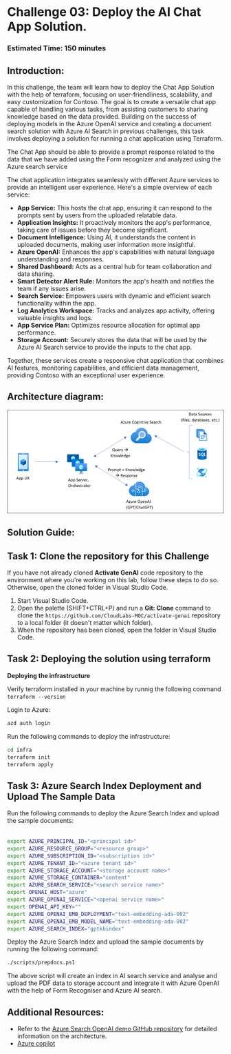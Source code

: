 # Challenge 03:  Deploy the AI Chat App Solution.

### Estimated Time: 150 minutes

## Introduction:

In this challenge, the team will learn how to deploy the Chat App Solution with the help of terraform, focusing on user-friendliness, scalability, and easy customization for Contoso. The goal is to create a versatile chat app capable of handling various tasks, from assisting customers to sharing knowledge based on the data provided. Building on the success of deploying models in the Azure OpenAI service and creating a document search solution with Azure AI Search in previous challenges, this task involves deploying a solution for running a chat application using Terraform.

The Chat App should be able to provide a prompt response related to the data that we have added using the Form recognizer and analyzed using the Azure search service

The chat application integrates seamlessly with different Azure services to provide an intelligent user experience. Here's a simple overview of each service:

- **App Service:** This hosts the chat app, ensuring it can respond to the prompts sent by users from the uploaded relatable data.
- **Application Insights:** It proactively monitors the app's performance, taking care of issues before they become significant.
- **Document Intelligence:** Using AI, it understands the content in uploaded documents, making user information more insightful.
- **Azure OpenAI:** Enhances the app's capabilities with natural language understanding and responses.
- **Shared Dashboard:** Acts as a central hub for team collaboration and data sharing.
- **Smart Detector Alert Rule:** Monitors the app's health and notifies the team if any issues arise.
- **Search Service:** Empowers users with dynamic and efficient search functionality within the app.
- **Log Analytics Workspace:** Tracks and analyzes app activity, offering valuable insights and logs.
- **App Service Plan:** Optimizes resource allocation for optimal app performance.
- **Storage Account:** Securely stores the data that will be used by the Azure AI Search service to provide the inputs to the chat app.

Together, these services create a responsive chat application that combines AI features, monitoring capabilities, and efficient data management, providing Contoso with an exceptional user experience.


## Architecture diagram:

![](../media/appcomponents.png)


## Solution Guide:

## Task 1: Clone the repository for this Challenge

If you have not already cloned **Activate GenAI** code repository to the environment where you're working on this lab, follow these steps to do so. Otherwise, open the cloned folder in Visual Studio Code.

1. Start Visual Studio Code.
2. Open the palette (SHIFT+CTRL+P) and run a **Git: Clone** command to clone the `https://github.com/CloudLabs-MOC/activate-genai` repository to a local folder (it doesn't matter which folder).
3. When the repository has been cloned, open the folder in Visual Studio Code.

## Task 2: Deploying the solution using terraform

**Deploying the infrastructure**

Verify terraform installed in your machine by runnig the following command `terraform --version`

Login to Azure:

```bash
azd auth login 
```

Run the following commands to deploy the infrastructure:

```bash
cd infra
terraform init
terraform apply
```

## Task 3: Azure Search Index Deployment and Upload The Sample Data


Run the following commands to deploy the Azure Search Index and upload the sample documents:

```bash

export AZURE_PRINCIPAL_ID="<principal id>"
export AZURE_RESOURCE_GROUP="<resource group>" 
export AZURE_SUBSCRIPTION_ID="<subscription id>"
export AZURE_TENANT_ID="<azure tenant id>"
export AZURE_STORAGE_ACCOUNT="<storage account name>"
export AZURE_STORAGE_CONTAINER="content"
export AZURE_SEARCH_SERVICE="<search service name>"
export OPENAI_HOST="azure"
export AZURE_OPENAI_SERVICE="<openai service name>"
export OPENAI_API_KEY=""
export AZURE_OPENAI_EMB_DEPLOYMENT="text-embedding-ada-002"
export AZURE_OPENAI_EMB_MODEL_NAME="text-embedding-ada-002"
export AZURE_SEARCH_INDEX="gptkbindex"
```


Deploy the Azure Search Index and upload the sample documents by running the following command:

```bash
./scripts/prepdocs.ps1
```


The above script will create an index in AI search service and analyse and upload the PDF data to storage account and integrate it with Azure OpenAI with the help of Form Recogniser and Azure AI search.

## Additional Resources:

-  Refer to the  [Azure Search OpenAI demo GitHub repository](https://github.com/cmendible/azure-search-openai-demo) for detailed information on the architecture.
-  [Azure copilot](https://learn.microsoft.com/en-us/azure/copilot/overview)


